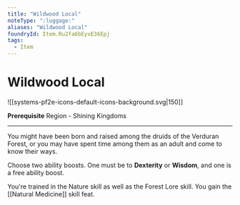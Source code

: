 ```yaml
---
title: "Wildwood Local"
noteType: ":luggage:"
aliases: "Wildwood Local"
foundryId: Item.Ru2fa6bEyvE36Epj
tags:
  - Item
---
```


# Wildwood Local
![[systems-pf2e-icons-default-icons-background.svg|150]]

**Prerequisite** Region - Shining Kingdoms

* * *

You might have been born and raised among the druids of the Verduran Forest, or you may have spent time among them as an adult and come to know their ways.

Choose two ability boosts. One must be to **Dexterity** or **Wisdom**, and one is a free ability boost.

You're trained in the Nature skill as well as the Forest Lore skill. You gain the [[Natural Medicine]] skill feat.
